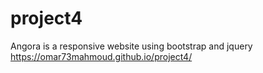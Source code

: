 # project4
Angora is a responsive website using bootstrap and jquery
https://omar73mahmoud.github.io/project4/
